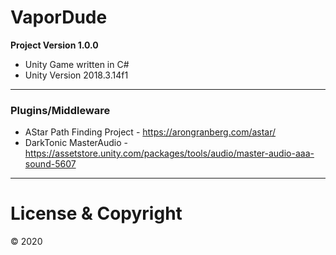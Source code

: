 # VaporDude

**Project Version 1.0.0** 

* Unity Game written in C# 
* Unity Version 2018.3.14f1

---

### Plugins/Middleware ###
* AStar Path Finding Project - https://arongranberg.com/astar/
* DarkTonic MasterAudio - https://assetstore.unity.com/packages/tools/audio/master-audio-aaa-sound-5607

---
# License & Copyright
© 2020

